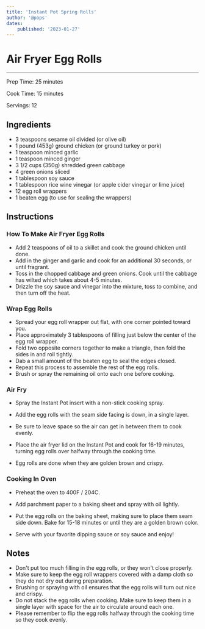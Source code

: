 ```yaml
---
title: 'Instant Pot Spring Rolls'
author: '@pops'
dates:
    published: '2023-01-27'
---
```


# Air Fryer Egg Rolls

---

Prep Time: 25 minutes

Cook Time: 15 minutes

Servings: 12

## Ingredients

-   3 teaspoons sesame oil divided (or olive oil)
-   1 pound (453g) ground chicken (or ground turkey or pork)
-   1 teaspoon minced garlic
-   1 teaspoon minced ginger
-   3 1/2 cups (350g) shredded green cabbage
-   4 green onions sliced
-   1 tablespoon soy sauce
-   1 tablespoon rice wine vinegar (or apple cider vinegar or lime juice)
-   12 egg roll wrappers
-   1 beaten egg (to use for sealing the wrappers)

## Instructions

### How To Make Air Fryer Egg Rolls

-   Add 2 teaspoons of oil to a skillet and cook the ground chicken until done.
-   Add in the ginger and garlic and cook for an additional 30 seconds, or until fragrant.
-   Toss in the chopped cabbage and green onions. Cook until the cabbage has wilted which takes about 4-5 minutes.
-   Drizzle the soy sauce and vinegar into the mixture, toss to combine, and then turn off the heat.

### Wrap Egg Rolls

-   Spread your egg roll wrapper out flat, with one corner pointed toward you.
-   Place approximately 3 tablespoons of filling just below the center of the egg roll wrapper.
-   Fold two opposite corners together to make a triangle, then fold the sides in and roll tightly.
-   Dab a small amount of the beaten egg to seal the edges closed.
-   Repeat this process to assemble the rest of the egg rolls.
-   Brush or spray the remaining oil onto each one before cooking.

### Air Fry

-   Spray the Instant Pot insert with a non-stick cooking spray.

-   Add the egg rolls with the seam side facing is down, in a single layer.

-   Be sure to leave space so the air can get in between them to cook evenly.

-   Place the air fryer lid on the Instant Pot and cook for 16-19 minutes, turning egg rolls over halfway through the cooking time.

-   Egg rolls are done when they are golden brown and crispy.

### Cooking In Oven

-   Preheat the oven to 400F / 204C.

-   Add parchment paper to a baking sheet and spray with oil lightly.

-   Put the egg rolls on the baking sheet, making sure to place them seam side down. Bake for 15-18 minutes or until they are a golden brown color.

-   Serve with your favorite dipping sauce or soy sauce and enjoy!

## Notes

-   Don't put too much filling in the egg rolls, or they won't close properly.
-   Make sure to keep the egg roll wrappers covered with a damp cloth so they do not dry out during preparation.
-   Brushing or spraying with oil ensures that the egg rolls will turn out nice and crispy.
-   Do not stack the egg rolls when cooking. Make sure to keep them in a single layer with space for the air to circulate around each one.
-   Please remember to flip the egg rolls halfway through the cooking time so they cook evenly.
